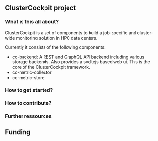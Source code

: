 ## ClusterCockpit project
### What is this all about?
ClusterCockpit is a set of components to build a job-specific and cluster-wide monitoring solution in HPC data centers.

Currently it consists of the following components:
* [cc-backend](https://github.com/ClusterCockpit/cc-backend):  A REST and GraphQL API backend including various storage backends. Also provides a sveltejs based web ui. This is the core of the ClusterCockpit framework.
* cc-metric-collector
* cc-metric-store

### How to get started?


### How to contribute?


### Further ressources


## Funding

